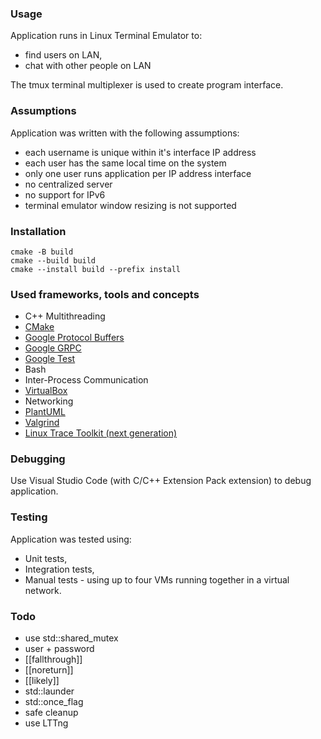 ### Usage
Application runs in Linux Terminal Emulator to:
- find users on LAN,
- chat with other people on LAN

The tmux terminal multiplexer is used to create program interface.

### Assumptions
Application was written with the following assumptions:
- each username is unique within it's interface IP address
- each user has the same local time on the system
- only one user runs application per IP address interface
- no centralized server
- no support for IPv6
- terminal emulator window resizing is not supported

### Installation
```
cmake -B build
cmake --build build
cmake --install build --prefix install
```

### Used frameworks, tools and concepts
- C++ Multithreading
- [CMake](https://cmake.org/)
- [Google Protocol Buffers](https://protobuf.dev/)
- [Google GRPC](https://grpc.io/)
- [Google Test](https://google.github.io/googletest/)
- Bash
- Inter-Process Communication
- [VirtualBox](https://www.virtualbox.org/)
- Networking
- [PlantUML](https://valgrind.org/)
- [Valgrind](https://valgrind.org/)
- [Linux Trace Toolkit (next generation)](https://lttng.org/)

### Debugging
Use Visual Studio Code (with C/C++ Extension Pack extension) to debug application.

### Testing
Application was tested using:
- Unit tests,
- Integration tests,
- Manual tests - using up to four VMs running together in a virtual network.

### Todo
- use std::shared_mutex
- user + password
- [[fallthrough]]
- [[noreturn]]
- [[likely]]
- std::launder
- std::once_flag
- safe cleanup
- use LTTng
